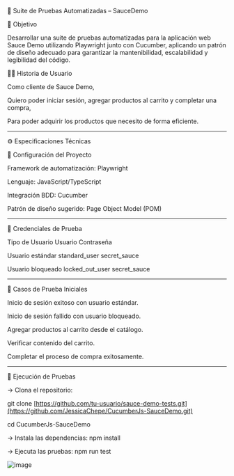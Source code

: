 🧪 Suite de Pruebas Automatizadas – SauceDemo

📌 Objetivo


Desarrollar una suite de pruebas automatizadas para la aplicación web Sauce Demo utilizando Playwright junto con Cucumber, aplicando un patrón de diseño adecuado para garantizar la mantenibilidad, escalabilidad y legibilidad del código.

🧑‍💻 Historia de Usuario

Como cliente de Sauce Demo,

Quiero poder iniciar sesión, agregar productos al carrito y completar una compra,

Para poder adquirir los productos que necesito de forma eficiente.

_________________________________________________________________________________________

⚙️ Especificaciones Técnicas

🔧 Configuración del Proyecto

Framework de automatización: Playwright

Lenguaje: JavaScript/TypeScript

Integración BDD: Cucumber

Patrón de diseño sugerido: Page Object Model (POM)

_________________________________________________________________________________________


🔐 Credenciales de Prueba

Tipo de Usuario	Usuario	Contraseña

Usuario estándar	standard_user	secret_sauce

Usuario bloqueado	locked_out_user	secret_sauce

_________________________________________________________________________________________

🧪 Casos de Prueba Iniciales

Inicio de sesión exitoso con usuario estándar.

Inicio de sesión fallido con usuario bloqueado.

Agregar productos al carrito desde el catálogo.

Verificar contenido del carrito.

Completar el proceso de compra exitosamente.

_________________________________________________________________________________________

🚀 Ejecución de Pruebas

-> Clona el repositorio:

git clone [https://github.com/tu-usuario/sauce-demo-tests.git](https://github.com/JessicaChepe/CucumberJs-SauceDemo.git)

cd CucumberJs-SauceDemo

-> Instala las dependencias:
npm install

-> Ejecuta las pruebas:
npm run test

![image](https://github.com/user-attachments/assets/51330dfe-871d-4d9a-af87-f7fa08842f99)


